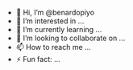 - 👋 Hi, I’m @benardopiyo
- 👀 I’m interested in ...
- 🌱 I’m currently learning ...
- 💞️ I’m looking to collaborate on ...
- 📫 How to reach me ...
- ⚡ Fun fact: ...

<!---
benardopiyo/benardopiyo is a ✨ special ✨ repository because its `README.md` (this file) appears on your GitHub profile.
You can click the Preview link to take a look at your changes.
--->
